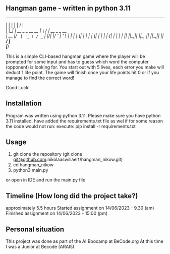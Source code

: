 
## Hangman game - written in python 3.11

   _    _                   __  __             
 | |  | |                 |  \/  |            
 | |__| | __ _ _ __   __ _| \  / | __ _ _ __  
 |  __  |/ _` | '_ \ / _` | |\/| |/ _` | '_ \ 
 | |  | | (_| | | | | (_| | |  | | (_| | | | |
 |_|  |_|\__,_|_| |_|\__, |_|  |_|\__,_|_| |_|
                      __/ |                   
                     |___/                     


This is a simple CLI-based hangman game where the player will be prompted for
some input and has to guess which word the computer (opponent) is looking for. You start out with 5 lives, each
error you make will deduct 1 life point. The game will finish once your life points hit 0 or if you manage to find
the correct word!

Good Luck!

## Installation
Program was written using python 3.11. Please make sure you have python 3.11 installed.
have added the requirements.txt file as wel if for some reason the code would not run:
 execute: pip install -r requirements.txt

## Usage
1) git clone the repository (git clone git@github.com:nikolaaswillaert/hangman_nikow.git)
2) cd hangman_nikow
3) python3 main.py

or open in IDE and run the main.py file

## Timeline (How long did the project take?)
approximately 5.5 hours
Started assignment on 14/06/2023 - 9.30 (am)
Finished assignment on 14/06/2023 - 15:00 (pm)

## Personal situation
This project was done as part of the AI Boocamp at BeCode.org
At this time I was a Junior at Becode (ARAI5)